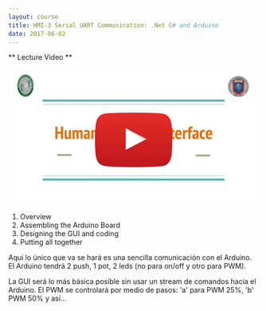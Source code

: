 ```yaml
---
layout: course
title: HMI-3 Serial UART Communication: .Net C# and Arduino
date: 2017-06-02
---
```


** Lecture Video **

[![HMI-3 Serial UART Communication: .Net C# and Arduino](../assets/images/HMI-Portada-YouTube.jpg)](http://www.youtube.com/watch?v=)

1. Overview
1. Assembling the Arduino Board
1. Designing the GUI and coding
1. Putting all together

Aquí lo único que va se hará es una sencilla comunicación con el Arduino.
El Arduino tendrá 2 push, 1 pot, 2 leds (no para on/off y otro para PWM).

La GUI será lo más básica posible sin usar un stream de comandos hacia el Arduino.
El PWM se controlará por medio de pasos: 'a' para PWM 25%, 'b' PWM 50% y así...